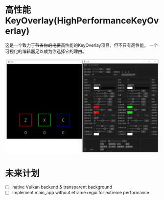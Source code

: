 # 高性能KeyOverlay(HighPerformanceKeyOverlay)

这是一个致力于~~节省你的电费~~高性能的KeyOverlay项目，但不只有高性能。
一个可视化的编辑器足以成为你选择它的理由。

![预览](imgs/img1.png)

# 未来计划

- [ ] native Vulkan backend & transparent background
- [ ] implement main_app without eframe+egui for extreme performance
